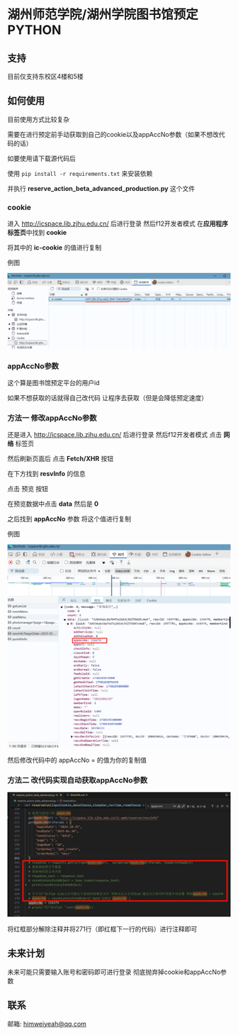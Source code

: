 # 湖州师范学院/湖州学院图书馆预定PYTHON
## 支持

目前仅支持东校区4楼和5楼

## 如何使用

目前使用方式比较复杂

需要在进行预定前手动获取到自己的cookie以及appAccNo参数（如果不想改代码的话）

如要使用请下载源代码后

使用 `pip install -r requirements.txt` 来安装依赖

并执行 **reserve_action_beta_advanced_production.py** 这个文件

### cookie

进入 http://icspace.lib.zjhu.edu.cn/ 后进行登录 然后f12开发者模式 在**应用程序标签页**中找到 **cookie** 

将其中的 **ic-cookie** 的值进行复制

例图

![image-20250221103053546](README.assets/image-20250221103053546.jpg)



### appAccNo参数

这个算是图书馆预定平台的用户id

如果不想获取的话就得自己改代码 让程序去获取（但是会降低预定速度）

### 方法一 修改appAccNo参数

还是进入 http://icspace.lib.zjhu.edu.cn/ 后进行登录 然后f12开发者模式 点击 **网络** 标签页

然后刷新页面后 点击 **Fetch/XHR** 按钮

在下方找到 **resvInfo** 的信息

点击 预览 按钮

在预览数据中点击 **data** 然后是 **0**

之后找到 **appAccNo** 参数 将这个值进行复制

例图

![image-20250221104108358](README.assets/image-20250221104108358.jpg)

然后修改代码中的  appAccNo =  的值为你的复制值

### 方法二 改代码实现自动获取appAccNo参数

![image-20250221103420708](README.assets/image-20250221103420708.jpg)

将红框部分解除注释并将271行（即红框下一行的代码）进行注释即可

## 未来计划

未来可能只需要输入账号和密码即可进行登录 彻底抛弃掉cookie和appAccNo参数

## 联系

邮箱: himweiyeah@qq.com